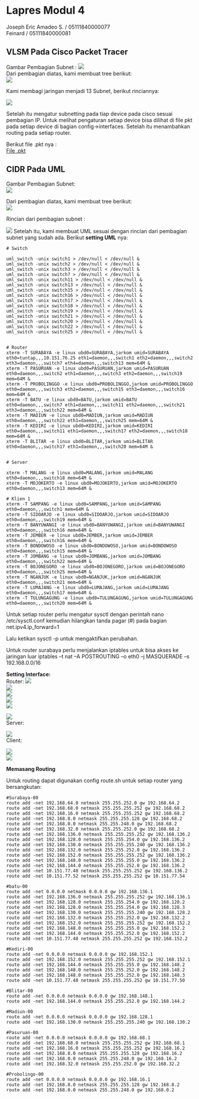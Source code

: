 # Lapres Modul 4

Joseph Eric Amadeo S. / 05111840000077   
Feinard / 05111840000081

## VLSM Pada Cisco Packet Tracer

Gambar Pembagian Subnet  :
**![](https://lh4.googleusercontent.com/acdavSd2G7ZPeRaLu3TTnLu7atRTXcdwMEjvWkQLWKnO51O1ymamACNN34bU8YQWlhe2vrLgGH2aIB-DSbWIMu7dpWJGuLRTWfOW878Bx31riUmbM_VvegfLoU4JKOzP5cEad8OX)**  
Dari pembagian diatas, kami membuat tree berikut:   
**![](https://lh5.googleusercontent.com/tL3XKCdwFWADlFKhXOxPm6pKCAk7cjU0y0Y9Btt8rG6ZjO7dx2E55UzQxMScCfZASIyjMWJ2fKYtymeMrSojsSA1ScxYGukXPZjSKi55UDk05GyFYzeliqnZC6lFub9ZRG6u_msL)**  
 
Kami membagi jaringan menjadi 13 Subnet, berikut rinciannya:   

**![](https://lh6.googleusercontent.com/bbyoc84EmgFeaqVRSGb3o74t1nvXEkpZ9K-S-mbMsxWz_HM5AgPQYpxB5AVwKI0Ukmlv9cq4vnXl7VzsA-yqvDsB_EITZNYwBQ_-lTpYRp-kXn1Has0Iec4MwTZE0ZX_pdp5Jyks)**  

Setelah itu mengatur subnetting pada tiap device pada cisco sesuai pembagian IP. Untuk melihat pengaturan setiap device bisa dilihat di file pkt pada setiap device di bagian config->interfaces. Setelah itu menambahkan routing pada setiap router.  


Berikut file .pkt nya :  
[File .pkt](https://github.com/josepheric/Lapres_Jarkom_Modul4_C05/blob/main/files/Cisco%20VLSM.pkt)





## CIDR Pada UML
Gambar Pembagian Subnet:  
**![](https://lh6.googleusercontent.com/DuX5of8zOjSiKef6gAwUu1EtXjxKSyIo0w4T_IO294SW2BVNHwOSKyby3ywl9XVFVcAOh_nmFu7zCeITemUdAUmNlmGIZonZaGQSEzwsAfwkgdXWYAsmQwgLZVI_hyTdm7Zg3Z7e)**


Dari pembagian diatas, kami membuat tree berikut:   
**![](https://lh5.googleusercontent.com/8Xlrz-12jSMdS1DSt3pVw-q9XQ-ispgMeuXvUQ3h17Ki3o0uOIZPpTHGBBnYqPB9qocvEz-3aKhtCRH1DncQhIpNIpZbqkyp7xzgCiqkbgKXCMfwLNq9HfuWXKc3YhHXBCvKcrVY)**   



Rincian dari pembagian subnet :  

**![](https://lh6.googleusercontent.com/lrqP4l7Y4N7bhCwIvJ4hwEq-eH1phU7tCYQjNT2CCCJaCDLFtJoZtP2grUg0-K8Q1D3KyeU4zMTOMY5fJCSeYnE24b99MrziRPzPtDkwbToo4vw8QZx50t4rPST8IhWqN8iZOfK0)**
Setelah itu, kami membuat UML sesuai dengan rincian dari pembagian subnet yang sudah ada. Berikut **setting UML** nya:  
```
# Switch

uml_switch -unix switch1 > /dev/null < /dev/null & 
uml_switch -unix switch2 > /dev/null < /dev/null & 
uml_switch -unix switch3 > /dev/null < /dev/null & 
uml_switch -unix switch7 > /dev/null < /dev/null & 
uml_switch -unix switch11 > /dev/null < /dev/null & 
uml_switch -unix switch13 > /dev/null < /dev/null & 
uml_switch -unix switch15 > /dev/null < /dev/null & 
uml_switch -unix switch16 > /dev/null < /dev/null & 
uml_switch -unix switch17 > /dev/null < /dev/null & 
uml_switch -unix switch18 > /dev/null < /dev/null & 
uml_switch -unix switch19 > /dev/null < /dev/null & 
uml_switch -unix switch21 > /dev/null < /dev/null & 
uml_switch -unix switch20 > /dev/null < /dev/null & 
uml_switch -unix switch22 > /dev/null < /dev/null & 
uml_switch -unix switch25 > /dev/null < /dev/null & 


# Router
xterm -T SURABAYA -e linux ubd0=SURABAYA,jarkom umid=SURABAYA eth0=tuntap,,,10.151.76.25 eth1=daemon,,,switch1 eth2=daemon,,,switch2 eth3=daemon,,,switch7 eth4=daemon,,,switch13 mem=64M &
xterm -T PASURUAN -e linux ubd0=PASURUAN,jarkom umid=PASURUAN eth0=daemon,,,switch2 eth1=daemon,,,switch3 eth2=daemon,,,switch19 mem=64M &
xterm -T PROBOLINGGO -e linux ubd0=PROBOLINGGO,jarkom umid=PROBOLINGGO eth0=daemon,,,switch3 eth2=daemon,,,switch15 eth3=daemon,,,switch16 mem=64M &
xterm -T BATU -e linux ubd0=BATU,jarkom umid=BATU eth0=daemon,,,switch7 eth1=daemon,,,switch11 eth2=daemon,,,switch21 eth3=daemon,,,switch22 mem=64M &
xterm -T MADIUN -e linux ubd0=MADIUN,jarkom umid=MADIUN eth0=daemon,,,switch22 eth1=daemon,,,switch25 mem=64M &
xterm -T KEDIRI -e linux ubd0=KEDIRI,jarkom umid=KEDIRI eth0=daemon,,,switch11 eth1=daemon,,,switch17 eth2=daemon,,,switch18 mem=64M &
xterm -T BLITAR -e linux ubd0=BLITAR,jarkom umid=BLITAR eth0=daemon,,,switch17 eth1=daemon,,,switch20 mem=64M &


# Server

xterm -T MALANG -e linux ubd0=MALANG,jarkom umid=MALANG eth0=daemon,,,switch18 mem=64M &
xterm -T MOJOKERTO -e linux ubd0=MOJOKERTO,jarkom umid=MOJOKERTO eth0=daemon,,,switch13 mem=64M &

# Klien 1
xterm -T SAMPANG -e linux ubd0=SAMPANG,jarkom umid=SAMPANG eth0=daemon,,,switch1 mem=64M &
xterm -T SIDOARJO -e linux ubd0=SIDOARJO,jarkom umid=SIDOARJO eth0=daemon,,,switch19 mem=64M &
xterm -T BANYUWANGI -e linux ubd0=BANYUWANGI,jarkom umid=BANYUWANGI eth0=daemon,,,switch16 mem=64M &
xterm -T JEMBER -e linux ubd0=JEMBER,jarkom umid=JEMBER eth0=daemon,,,switch16 mem=64M &
xterm -T BONDOWOSO -e linux ubd0=BONDOWOSO,jarkom umid=BONDOWOSO eth0=daemon,,,switch15 mem=64M &
xterm -T JOMBANG -e linux ubd0=JOMBANG,jarkom umid=JOMBANG eth0=daemon,,,switch22 mem=64M &
xterm -T BOJONEGORO -e linux ubd0=BOJONEGORO,jarkom umid=BOJONEGORO eth0=daemon,,,switch25 mem=64M &
xterm -T NGANJUK -e linux ubd0=NGANJUK,jarkom umid=NGANJUK eth0=daemon,,,switch21 mem=64M &
xterm -T LUMAJANG -e linux ubd0=LUMAJANG,jarkom umid=LUMAJANG eth0=daemon,,,switch17 mem=64M &
xterm -T TULUNGAGUNG -e linux ubd0=TULUNGAGUNG,jarkom umid=TULUNGAGUNG eth0=daemon,,,switch20 mem=64M &
```
Untuk setiap router perlu mengatur sysctl dengan perintah nano /etc/sysctl.conf kemudian hilangkan tanda pagar (#) pada bagian net.ipv4.ip_forward=1  

Lalu ketikan sysctl -p untuk mengaktifkan perubahan.  

Untuk router surabaya perlu menjalankan iptables untuk bisa akses ke jaringan luar iptables –t nat –A POSTROUTING –o eth0 –j MASQUERADE –s 192.168.0.0/16  

**Setting Interface:**   
Router:
**![](https://lh3.googleusercontent.com/8_hY_1Yh6mZ3Qb2KhrZCkhainOYD88PtTyb8TpNur_tkZRGUXucO-hyE3YD1GvGphMBEHS2l_TNLrhYmEzvqNrefV9ChQ-B_0wBtoBU2nwbazUVbxIjC2s2MNo8ewyb4UaHyTCD-)**    
**![](https://lh3.googleusercontent.com/pocS-ThGR-jzfBuEcwZKfr58YHo3_iqFJakAMOE5NezH0KcEwz_rhinky_WJVyLMiZoJ3fASzlPReIP-_kHHUK1RhyMFaHBg4X0PFYXb7TO7TfE63HPGnl0cYEhXyUk4ncqcmDOy)**  
**![](https://lh4.googleusercontent.com/jSTd67DSwxCF4wd31swW--rwAZZx51a4Ah0AYNojBxuccjOq5A8R3__vY1cFXLadXraDvcgwAFMgbGlDSyFfbZZRXmFKdG3av8STxODZ2o7WElIBILpaGGF-OiG8Q35qxFr9m60s)**  
**![](https://lh4.googleusercontent.com/jJeE5cwt98LS42CzMfTqtUJhGu_3f_QmYqXXCc5ZTwsNschk0LR-enIAZ4JMonisR8GQUjac-LlQi1syR_vqcafPsqE8jH8UDxzH4MgVbiBq-n6o15edkPtpder3GO77RdGjCQgl)**  
**![](https://lh5.googleusercontent.com/oc-7iLEEIkzXM1tW70kd8nPiSNkAlYaV3osl35k7Lus8AhzvtuP4I5VDN-j_GQwXWPSd7sVnQkE74aCQA7GkWjySWqB3ixDvtflgcHX0alzWkQcueEYlahWJ7o3ihJpnlcyZd-nt)**  

**![](https://lh4.googleusercontent.com/hAxdvGPhofLMMYtfv-hkp_t_0PsWKyiFTnh4_rCtefodBUh57Qk2GZ_LHQci6I-uo8JZ-10FOnDu8Vu6MbRsS8OQG6BYoz3MAzpd0uLqRafs2HTZ0iPOslpLlDOc5oSzMBwv_cQR)**    
Server:  


**![](https://lh4.googleusercontent.com/gfx-_8Kv-oNToi-VEjgOJkub-CbGrMIevGg8SLDISheHczyo7tFhxHgrUecWAeYfSukUPq--Uq_OCi8nOD4uRV44a4v8ibSt1iNle2F93spH8wb9UStJDkjSesyVHUpcaB9xQgfq)**    
Client:  

**![](https://lh4.googleusercontent.com/LhaZXCpH2dp8P0aGYg0HQvIhqS4lLpMi6zojzEBozM5X1IPvnesjzSbC8wjXIYIXYsA819Yt63_Tc5UvQKMLYnKHvsp0ADU57Y1tB_d_D9_7YA6EiXo0kPKSQGT3UNy7gfiDbk44)**    
**![](https://lh5.googleusercontent.com/vUh0x9-VXszZlBrd2UegdmEUijkJ8q5nuAh-2OTPoo4FRDoqkS0cpPNYC5c0Dr-wTTskemj5g-86CsrL8Iw0sx50P2EfORzrCV8-xT3pTSglW4dPhRNcePw4QL4lNpVv1oh4hjQY)**  


**Memasang Routing**


Untuk routing dapat digunakan config route.sh untuk setiap router yang bersangkutan:
```
#Surabaya-00
route add -net 192.168.64.0 netmask 255.255.252.0 gw 192.168.64.2
route add -net 192.168.68.0 netmask 255.255.255.252 gw 192.168.68.2
route add -net 192.168.16.0 netmask 255.255.255.252 gw 192.168.68.2
route add -net 192.168.8.0 netmask 255.255.255.128 gw 192.168.68.2
route add -net 192.168.0.0 netmask 255.255.248.0 gw 192.168.68.2
route add -net 192.168.32.0 netmask 255.255.252.0 gw 192.168.68.2
route add -net 192.168.136.0 netmask 255.255.255.252 gw 192.168.136.2
route add -net 192.168.128.0 netmask 255.255.254.0 gw 192.168.136.2
route add -net 192.168.130.0 netmask 255.255.255.240 gw 192.168.136.2
route add -net 192.168.132.0 netmask 255.255.252.0 gw 192.168.136.2
route add -net 192.168.152.0 netmask 255.255.255.252 gw 192.168.136.2
route add -net 192.168.148.0 netmask 255.255.255.0 gw 192.168.136.2
route add -net 192.168.144.0 netmask 255.255.252.0 gw 192.168.136.2
route add -net 10.151.77.48 netmask 255.255.255.252 gw 192.168.136.2
route add -net 10.151.77.52 netmask 255.255.255.252 gw 10.151.77.54

#batu-00
route add -net 0.0.0.0 netmask 0.0.0.0 gw 192.168.136.1
route add -net 192.168.136.0 netmask 255.255.255.252 gw 192.168.136.1
route add -net 192.168.128.0 netmask 255.255.254.0 gw 192.168.128.2
route add -net 192.168.128.0 netmask 255.255.254.0 gw 192.168.128.3
route add -net 192.168.130.0 netmask 255.255.255.240 gw 192.168.128.2
route add -net 192.168.132.0 netmask 255.255.252.0 gw 192.168.132.2
route add -net 192.168.152.0 netmask 255.255.255.252 gw 192.168.152.2
route add -net 192.168.148.0 netmask 255.255.255.0 gw 192.168.152.2
route add -net 192.168.144.0 netmask 255.255.252.0 gw 192.168.152.2
route add -net 10.151.77.48 netmask 255.255.255.252 gw 192.168.152.2

#Kediri-00
route add -net 0.0.0.0 netmask 0.0.0.0 gw 192.168.152.1
route add -net 192.168.152.0 netmask 255.255.255.252 gw 192.168.152.1
route add -net 192.168.144.0 netmask 255.255.255.0 gw 192.168.148.2
route add -net 192.168.148.0 netmask 255.255.252.0 gw 192.168.148.2
route add -net 192.168.148.0 netmask 255.255.252.0 gw 192.168.148.3
route add -net 10.151.77.48 netmask 255.255.255.252 gw 10.151.77.50

#Blitar-00
route add -net 0.0.0.0 netmask 0.0.0.0 gw 192.168.148.1
route add -net 192.168.144.0 netmask 255.255.252.0 gw 192.168.144.2

#Madiun-00
route add -net 0.0.0.0 netmask 0.0.0.0 gw 192.168.128.1
route add -net 192.168.130.0 netmask 255.255.255.240 gw 192.168.130.2

#Pasuruan-00
route add -net 0.0.0.0 netmask 0.0.0.0 gw 192.168.68.1
route add -net 192.168.68.0 netmask 255.255.255.252 gw 192.168.68.1
route add -net 192.168.16.0 netmask 255.255.255.252 gw 192.168.16.2
route add -net 192.168.8.0 netmask 255.255.255.128 gw 192.168.16.2
route add -net 192.168.0.0 netmask 255.255.248.0 gw 192.168.16.2
route add -net 192.168.32.0 netmask 255.255.252.0 gw 192.168.32.2

#Probolingo-00
route add -net 0.0.0.0 netmask 0.0.0.0 gw 192.168.16.1
route add -net 192.168.8.0 netmask 255.255.255.128 gw 192.168.8.2
route add -net 192.168.0.0 netmask 255.255.248.0 gw 192.168.0.2
```
